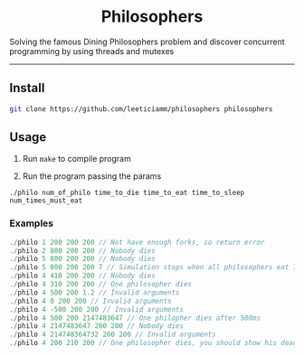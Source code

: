 <h1 align="center">Philosophers</h1>
<p>Solving the famous Dining Philosophers problem and discover concurrent programming by using threads and mutexes</p>

---

## Install

```sh
git clone https://github.com/leeticiamm/philosophers philosophers
```

## Usage

1. Run `make` to compile program

2. Run the program passing the params 

```
./philo num_of_philo time_to_die time_to_eat time_to_sleep num_times_must_eat
```

### Examples
```js
./philo 1 200 200 200 // Not have enough forks, so return error
./philo 2 800 200 200 // Nobody dies
./philo 5 800 200 200 // Nobody dies
./philo 5 800 200 200 7 // Simulation stops when all philosophers eat 7 times
./philo 4 410 200 200 // Nobody dies
./philo 4 310 200 200 // One philosopher dies
./philo 4 500 200 1.2 // Invalid arguments
./philo 4 0 200 200 // Invalid arguments
./philo 4 -500 200 200 // Invalid arguments
./philo 4 500 200 2147483647 // One philopher dies after 500ms
./philo 4 2147483647 200 200 // Nobody dies
./philo 4 214748364732 200 200 // Invalid arguments
./philo 4 200 210 200 // One philosopher dies, you should show his dead before 210ms
```
